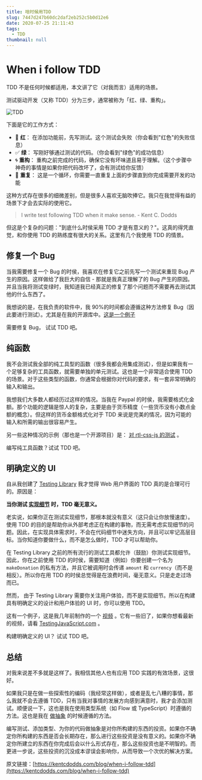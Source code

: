 ```yaml
---
title: 啥时候用TDD
slug: 7447d247b60dc2daf2eb252c5b0d12e6
date: 2020-07-25 21:11:43
tags:
  - TDD
thumbnail: null
---
```


# When i follow TDD

TDD 不是任何时候都适用，本文讲了它（对我而言）适用的场景。

测试驱动开发（又称 TDD）分为三步，通常被称为「红、绿、重构」。

![TDD](https://kentcdodds.com/static/12bcb6f09fd6ef9bbb497dafd6e73143/afcad/0.jpg)

下面是它的工作方式：

- 🚨 **红**： 在添加功能前，先写测试。这个测试会失败（你会看到"红色"的失败信息）
- ✅ **绿**： 写刚好够通过测试的代码。（你会看到"绿色"的成功信息）
- 🌀 **重构**： 重构之前完成的代码，确保它没有坏味道且易于理解。（这个步骤中神奇的事情是如果你把代码改坏了，会有测试给你反馈）
- 🔁 **重复**： 这是一个循环，你需要一直重复上面的步骤直到你完成需要开发的功能

这种方式存在很多的细微差别，但是很多人喜欢无脑吹捧它。我只在我觉得有益的场景下才会去实际的使用它。

> I write test following TDD when it make sense. - Kent C. Dodds

但这是个复杂的问题："到底什么时侯采用 TDD 才是有意义的？"。这真的得凭直觉，和你使用 TDD 的熟练度有很大的关系。这里有几个我使用 TDD 的情景。

## 修复一个 Bug

当我需要修复一个 Bug 的时侯，我喜欢在修复它之前先写一个测试来重现 Bug 产生的原因。这样做给了我巨大的自信 - 那就是我真正理解了的 Bug 产生的原因。并且当我将测试变绿时，我知道我已经真正的修复了那个问题而不需要再去测试其他的什么东西了。

我想说的是，在我负责的软件中，我 90%的时间都会遵循这种方法修复 Bug（因此要进行测试）。尤其是在我的开源库中。[这是一个例子](https://github.com/testing-library/user-event/blob/e5db332c3f0ed3f6743d400f25b3cbf91a697f32/src/__tests__/type.js#L595-L601)

需要修复 Bug， 试试 TDD 吧。

## 纯函数

我不会测试我全部的纯工具型的函数（很多我都会用集成测试），但是如果我有一个足够复杂的工具函数，就需要单独的单元测试。这也是一个非常适合使用 TDD 的场景。对于这些类型的函数，你通常会根据你对代码的要求，有一套非常明确的输入和输出。

我想我们大多数人都经历过这样的情况。当我在 Paypal 的时侯，我需要格式化金额。那个功能的逻辑是惊人的复杂，主要是由于货币精度（一些货币没有小数点金额的概念）。但这样的货币金额格式化对于 TDD 来说是完美的情况，因为可能的输入和所需的输出很容易产生。

另一些这种情况的示例（那也是一个开源项目）是： [对 rtl-css-js 的测试](https://github.com/kentcdodds/rtl-css-js/blob/master/src/__tests__/index.js) 。

编写纯工具函数？试试 TDD 吧。

## 明确定义的 UI

自从我创建了 [Testing Library](https://testing-library.com/) 我才觉得 Web 用户界面的 TDD 真的是合理可行的。原因是：

**当你测试 [实现细节](https://kentcdodds.com/blog/testing-implementation-details) 时，TDD 毫无意义。**

老实说，如果你正在测试实现细节，那根本就没有意义（这只会让你放慢速度）。使用 TDD 的目的是帮助你从外部考虑正在构建的事物，而无需考虑实现细节的问题。因此，在实现具体需求时，不会在代码细节中迷失方向，并且可以牢记高层目标。当你知道你要做什么，而不是怎么做时，TDD 才可以帮助你。

在 Testing Library 之前的所有流行的测试工具都允许（鼓励）你测试实现细节。因此，你在之前使用 TDD 的时侯，需要知道（例如）你要创建一个名为`makeDonation` 的私有方法，并且它被调用时会传递 `amount` 和 `currency`（而不是相反）。所以你在用 TDD 的时侯总觉得是在浪费时间，毫无意义。只是走走过场而已。

然而， 由于 Testing Library 需要你关注用户体验，而不是实现细节。所以在构建具有明确定义的设计和用户体验的 UI 时，你可以使用 TDD。

这有一个例子，这是我几年前制作的一个 [视频](https://www.youtube.com/watch?v=kCR3JAR7CHE) 。它有一些旧了，如果你想看最新的视频，请看 [TestingJavaScript.com](https://testingjavascript.com/) 。

构建明确定义的 UI？ 试试 TDD 吧。

## 总结

对我来说差不多就是这样了。我相信其他人也有应用 TDD 实践的有效场景，这很好。

如果我只是在做一些探索性的编码（我经常这样做），或者是乱七八糟的事情，那么我就不会去遵循 TDD，只有当我对事情的发展方向感到满意时，我才会添加测试。顺便说一下，这也是我在使用类型系统（如 Flow 或 TypeScript）时遵循的方法。这也是我在 [做抽象](https://kentcdodds.com/blog/aha-programming) 的时候遵循的方法。

编写测试、添加类型、为你的代码做抽象是对你所构建的东西的投资。如果你不确定你所构建的东西是否会长期存在，那么进行这些投资是没有意义的。如果你不确定你所建立的东西在你完成后会以什么形式存在，那么这些投资也是不明智的。而更进一步说，这些投资的沉没成本谬误会影响你，从而导致一个次优的解决方案。

原文链接：[https://kentcdodds.com/blog/when-i-follow-tdd](https://kentcdodds.com/blog/when-i-follow-tdd)

